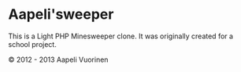 Aapeli'sweeper
========

This is a Light PHP Minesweeper clone. It was originally created for a school project.

© 2012 - 2013 Aapeli Vuorinen
